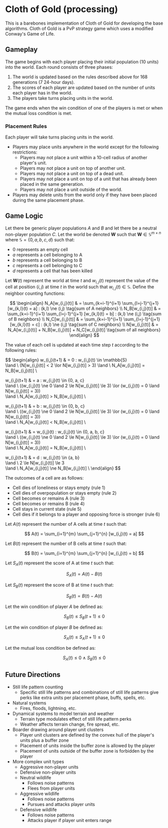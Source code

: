 # Cloth of Gold (processing)

This is a barebones implementation of Cloth of Gold for developing the base algorithms.
Cloth of Gold is a PvP strategy game which uses a modified Conway's Game of Life.

## Gameplay

The game begins with each player placing their initial population (10 units) into the world.
Each round consists of three phases:

1. The world is updated based on the rules described above for 168 generations (7 24-hour days).
2. The scores of each player are updated based on the number of units each player has in the world.
3. The players take turns placing units in the world.

The game ends when the win condition of one of the players is met or when the mutual loss condition is met.

### Placement Rules

Each player will take turns placing units in the world.

- Players may place units anywhere in the world except for the following restrictions:
  - Players may not place a unit within a 10-cell radius of another player's unit.
  - Players may not place a unit on top of another unit.
  - Players may not place a unit on top of a dead unit.
  - Players may not place a unit on top of a unit that has already been placed in the same generation.
  - Players may not place a unit outside of the world.
- Players may delete units from the world only if they have been placed during the same placement phase.

## Game Logic

Let there be generic player populations $A$ and $B$ and let there be a neutral non-player population $C$.
Let the world be denoted $\mathbf{W}$ such that $\mathbf{W} \in \mathbb{S}^{m \times n}$ where $\mathbb{S} = \{0, a, b, c, d\}$ such that:

- 0 represents an empty cell
- $a$ represents a cell belonging to A
- $b$ represents a cell belonging to B
- $c$ represents a cell belonging to C
- $d$ represents a cell that has been killed

Let $\mathbf{W}(t)$ represent the world at time $t$ and $w_{i,j}(t)$ represent the value of the cell at position $(i,j)$ at time $t$ in the world such that $w_{i,j}(t) \in \mathbb{S}$.
Define the neighbor counting functions:

$$
\begin{align}
N_A[w_{i,j}(t)] & = \sum_{k=i-1}^{i+1} \sum_{l=j-1}^{j+1} [w_{k,l}(t) = a] : (k,l) \ne (i,j) \tag{sum of A neighbors} \\
N_B[w_{i,j}(t)] & = \sum_{k=i-1}^{i+1} \sum_{l=j-1}^{j+1} [w_{k,l}(t) = b] : (k,l) \ne (i,j) \tag{sum of B neighbors} \\
N_C[w_{i,j}(t)] & = \sum_{k=i-1}^{i+1} \sum_{l=j-1}^{j+1} [w_{k,l}(t) = c] : (k,l) \ne (i,j) \tag{sum of C neighbors} \\
N[w_{i,j}(t)] & = N_A[w_{i,j}(t)] + N_B[w_{i,j}(t)] + N_C[w_{i,j}(t)] \tag{sum of all neighbors}
\end{align}
$$

The value of each cell is updated at each time step $t$ according to the following rules:

$$
\begin{align}
w_{i,j}(t+1) & = 0 :
w_{i,j}(t) \in \mathbb{S} \
\land \ (N[w_{i,j}(t)] < 2 \lor N[w_{i,j}(t)] > 3)
\land \ N_A[w_{i,j}(t)] = N_B[w_{i,j}(t)]
\\

w_{i,j}(t+1) & = a :
w_{i,j}(t) \in \{0, a, c\} \
\land \ ((w_{i,j}(t) \ne 0 \land 2 \le N[w_{i,j}(t)] \le 3) \lor (w_{i,j}(t) = 0 \land N[w_{i,j}(t)] = 3)) \
\land \ N_A[w_{i,j}(t)] > N_B[w_{i,j}(t)]
\\

w_{i,j}(t+1) & = b :
w_{i,j}(t) \in \{0, b, c\} \
\land \ ((w_{i,j}(t) \ne 0 \land 2 \le N[w_{i,j}(t)] \le 3) \lor (w_{i,j}(t) = 0 \land N[w_{i,j}(t)] = 3)) \
\land \ N_A[w_{i,j}(t)] < N_B[w_{i,j}(t)]
\\

w_{i,j}(t+1) & = w_{i,j}(t) :
w_{i,j}(t) \in \{0, a, b, c\} \
\land \ ((w_{i,j}(t) \ne 0 \land 2 \le N[w_{i,j}(t)] \le 3) \lor (w_{i,j}(t) = 0 \land N[w_{i,j}(t)] = 3)) \
\land \ N_A[w_{i,j}(t)] = N_B[w_{i,j}(t)]
\\

w_{i,j}(t+1) & = d :
w_{i,j}(t) \in \{a, b\} \
\land \ 2 \le N[w_{i,j}(t)] \le 3 \
\land \ N_A[w_{i,j}(t)] \ne N_B[w_{i,j}(t)]
\\
\end{align}
$$

The outcomes of a cell are as follows:

- Cell dies of loneliness or stays empty (rule 1)
- Cell dies of overpopulation or stays empty (rule 2)
- Cell becomes or remains A (rule 3)
- Cell becomes or remains B (rule 4)
- Cell stays in current state (rule 5)
- Cell dies if it belongs to a player and opposing force is stronger (rule 6)

Let $A(t)$ represent the number of A cells at time $t$ such that:

$$
A(t) = \sum_{i=1}^{m} \sum_{j=1}^{n} [w_{i,j}(t) = a]
$$

Let $B(t)$ represent the number of B cells at time $t$ such that:

$$
B(t) = \sum_{i=1}^{m} \sum_{j=1}^{n} [w_{i,j}(t) = b]
$$

Let $S_A(t)$ represent the score of A at time $t$ such that:

$$
S_A(t) = A(t) - B(t)
$$

Let $S_B(t)$ represent the score of B at time $t$ such that:

$$
S_B(t) = B(t) - A(t)
$$

Let the win condition of player $A$ be defined as:

$$
S_B(t) \le S_B(t+1) \le 0
$$

Let the win condition of player $B$ be defined as:

$$
S_A(t) \le S_A(t+1) \le 0
$$

Let the mutual loss condition be defined as:

$$
S_A(t) \le 0 \
\land \ S_B(t) \le 0
$$

## Future Directions

- Still life pattern counting
  - Specific still life patterns and combinations of still life patterns give perks like extra units per placement phase, buffs, spells, etc.
- Natural systems
  - Fires, floods, lightning, etc.
- Dynamical systems to model terrain and weather
  - Terrain type modulates effect of still life pattern perks
  - Weather affects terrain change, fire spread, etc.
- Boarder drawing around player unit clusters
  - Player unit clusters are defined by the convex hull of the player's units plus a buffer zone
  - Placement of units inside the buffer zone is allowed by the player
  - Placement of units outside of the buffer zone is forbidden by the player
- More complex unit types
  - Aggressive non-player units
  - Defensive non-player units
  - Neutral wildlife
    - Follows noise patterns
    - Flees from player units
  - Aggressive wildlife
    - Follows noise patterns
    - Pursues and attacks player units
  - Defensive wildlife
    - Follows noise patterns
    - Attacks player if player unit enters range

